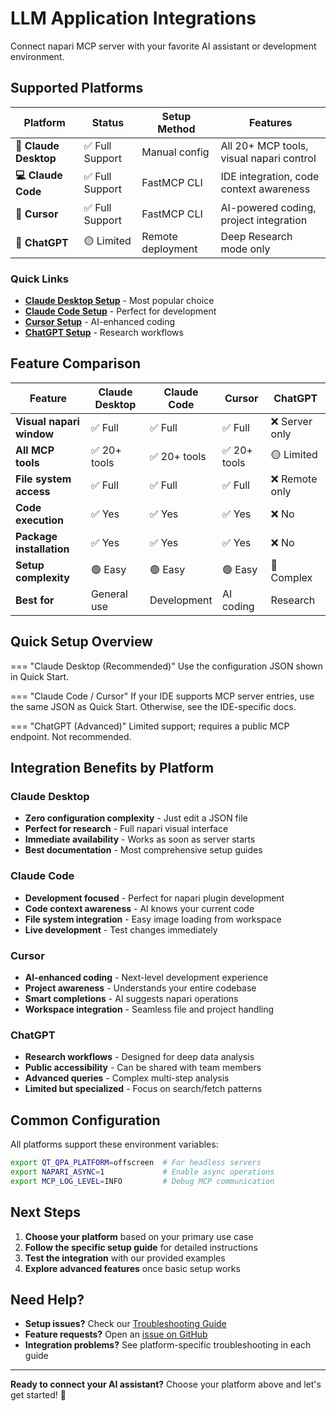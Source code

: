 # LLM Application Integrations

Connect napari MCP server with your favorite AI assistant or development environment.

## Supported Platforms

| Platform | Status | Setup Method | Features |
|----------|--------|--------------|----------|
| **🤖 Claude Desktop** | ✅ Full Support | Manual config | All 20+ MCP tools, visual napari control |
| **💻 Claude Code** | ✅ Full Support | FastMCP CLI | IDE integration, code context awareness |
| **📝 Cursor** | ✅ Full Support | FastMCP CLI | AI-powered coding, project integration |
| **💬 ChatGPT** | 🟡 Limited | Remote deployment | Deep Research mode only |

### Quick Links

- **[Claude Desktop Setup](claude-desktop.md)** - Most popular choice
- **[Claude Code Setup](claude-code.md)** - Perfect for development
- **[Cursor Setup](cursor.md)** - AI-enhanced coding
- **[ChatGPT Setup](chatgpt.md)** - Research workflows

## Feature Comparison

| Feature | Claude Desktop | Claude Code | Cursor | ChatGPT |
|---------|----------------|-------------|--------|---------|
| **Visual napari window** | ✅ Full | ✅ Full | ✅ Full | ❌ Server only |
| **All MCP tools** | ✅ 20+ tools | ✅ 20+ tools | ✅ 20+ tools | 🟡 Limited |
| **File system access** | ✅ Full | ✅ Full | ✅ Full | ❌ Remote only |
| **Code execution** | ✅ Yes | ✅ Yes | ✅ Yes | ❌ No |
| **Package installation** | ✅ Yes | ✅ Yes | ✅ Yes | ❌ No |
| **Setup complexity** | 🟢 Easy | 🟢 Easy | 🟢 Easy | 🔴 Complex |
| **Best for** | General use | Development | AI coding | Research |

## Quick Setup Overview

=== "Claude Desktop (Recommended)"
Use the configuration JSON shown in Quick Start.

=== "Claude Code / Cursor"
If your IDE supports MCP server entries, use the same JSON as Quick Start. Otherwise, see the IDE-specific docs.

=== "ChatGPT (Advanced)"
Limited support; requires a public MCP endpoint. Not recommended.

## Integration Benefits by Platform

### Claude Desktop
- **Zero configuration complexity** - Just edit a JSON file
- **Perfect for research** - Full napari visual interface
- **Immediate availability** - Works as soon as server starts
- **Best documentation** - Most comprehensive setup guides

### Claude Code
- **Development focused** - Perfect for napari plugin development
- **Code context awareness** - AI knows your current code
- **File system integration** - Easy image loading from workspace
- **Live development** - Test changes immediately

### Cursor
- **AI-enhanced coding** - Next-level development experience
- **Project awareness** - Understands your entire codebase
- **Smart completions** - AI suggests napari operations
- **Workspace integration** - Seamless file and project handling

### ChatGPT
- **Research workflows** - Designed for deep data analysis
- **Public accessibility** - Can be shared with team members
- **Advanced queries** - Complex multi-step analysis
- **Limited but specialized** - Focus on search/fetch patterns

## Common Configuration

All platforms support these environment variables:

```bash
export QT_QPA_PLATFORM=offscreen  # For headless servers
export NAPARI_ASYNC=1             # Enable async operations
export MCP_LOG_LEVEL=INFO         # Debug MCP communication
```

## Next Steps

1. **Choose your platform** based on your primary use case
2. **Follow the specific setup guide** for detailed instructions
3. **Test the integration** with our provided examples
4. **Explore advanced features** once basic setup works

## Need Help?

- **Setup issues?** Check our [Troubleshooting Guide](../guides/troubleshooting.md)
- **Feature requests?** Open an [issue on GitHub](https://github.com/royerlab/napari-mcp/issues)
- **Integration problems?** See platform-specific troubleshooting in each guide

---

**Ready to connect your AI assistant?** Choose your platform above and let's get started! 🚀
